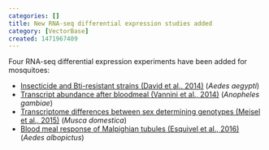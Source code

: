 ```yaml
---
categories: []
title: New RNA-seq differential expression studies added
category: [VectorBase]
created: 1471967409
---
```

Four RNA-seq differential expression experiments have been added for mosquitoes:
<ul>
<li><a href="/expression-browser/experiment/Insecticide%20and%20Bti-resistant%20strains%20(David%20et%20al.,%202014)">Insecticide and Bti-resistant strains (David et al., 2014)</a> (<i>Aedes aegypti</i>)</li>
<li><a href="/expression-browser/experiment/Transcript%20abundance%20after%20bloodmeal%20(Vannini%20et%20al.,%202014)">Transcript abundance after bloodmeal (Vannini et al., 2014)</a> (<i>Anopheles gambiae</i>)</li>
<li><a href="/expression-browser/experiment/Transcriptome%20differences%20between%20sex%20determining%20genotypes%20(Meisel%20et%20al.,%202015)">Transcriptome differences between sex determining genotypes (Meisel et al., 2015)</a> (<i>Musca domestica</i>)</li>
<li><a href="/expression-browser/experiment/Blood%20meal%20response%20of%20Malpighian%20tubules%20(Esquivel%20et%20al.,%202016)">Blood meal response of Malpighian tubules (Esquivel et al., 2016)</a> (<i>Aedes albopictus</i>)</li>
</ul>
